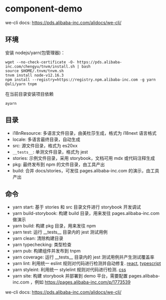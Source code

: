 # component-demo

we-cli docs: https://pds.alibaba-inc.com/alidocs/we-cli/

## 环境

安装 nodejs/yarn(包管理器)：

```
wget --no-check-certificate -O- https://pds.alibaba-inc.com/chengyu/tnvm/install.sh | bash
source $HOME/.tnvm/tnvm.sh
tnvm install node-v12.16.3
npm install --registry=https://registry.npm.alibaba-inc.com -g yarn @ali/yarn tnpm
```

在当前目录安装项目依赖

```
ayarn
```

## 目录

- i18nResource: 多语言文件目录，由美杜莎生成，格式为 i18next 语言格式
- locale: 多语言最终目录，自动生成
- src: 源文件目录，格式为 es20xx
- `__tests__`: 单测文件目录，格式为 jest
- stories: 示例文件目录，采用 storybook，文档可用 mdx 或代码注释生成
- pkg: 最终发布到 npm 的文件目录，由工具产出
- build: 合并 docs/stories，可发往 pages.alibaba-inc.com 的演示，由工具产出

## 命令

- yarn start: 基于 stories 和 src 目录文件进行 storybook 开发调试
- yarn build-storybook: 构建 build 目录，用来发往 pages.alibaba-inc.com 做演示
- yarn build: 构建 pkg 目录，用来发往 npm
- yarn test: 运行 \_\_tests\_\_ 目录内的 jest 测试用例
- yarn clean: 清除构建目录
- yarn typechecking: 类型检查
- yarn pub: 构建组件并发布到 tnpm
- yarn coverage: 运行 \_\_tests\_\_ 目录内的 jest 测试用例并产生测试覆盖率
- yarn lint: 利用统一 eslint 规则对代码进行检测并自动修复. [react](https://f2e.alibaba-inc.com/markdown?spm=a2o8t.11089562.0.0.728d6654WqXR0O&gitlab=f2e-specs%2Fstyle-guide%2F1.coding%2F4.react-style-guide.md), [typescript](https://f2e.alibaba-inc.com/markdown?spm=a2o8t.11089562.0.0.7fd06654vCIwC5&gitlab=f2e-specs%2Fstyle-guide%2F1.coding%2F6.typescript-style-guide.md)
- yarn styleint: 利用统一 stylelint 规则对代码进行检测. [css](https://f2e.alibaba-inc.com/markdown?spm=a2o8t.11089562.0.0.79cd6654wLGFPf&gitlab=f2e-specs%2Fstyle-guide%2F1.coding%2F2.css-style-guide.md)
- yarn site: 构建 storybook 并部署到 demo 平台，需要配置 pages.alibaba-inc.com ，例如 https://pages.alibaba-inc.com/p/1773539


we-cli docs: https://pds.alibaba-inc.com/alidocs/we-cli/